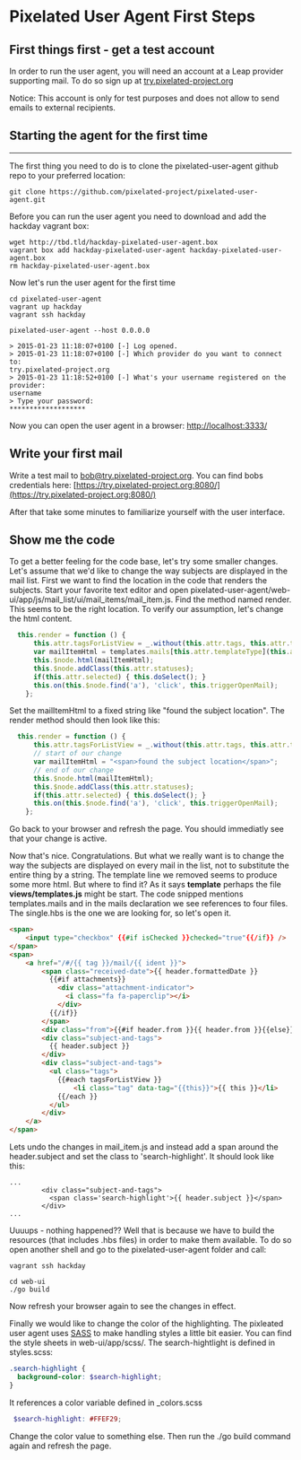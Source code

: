Pixelated User Agent First Steps
================================

## First things first - get a test account

In order to run the user agent, you will need an account at a Leap provider supporting mail. To do so sign up at [try.pixelated-project.org](https://try.pixelated-project.org/signup)

Notice: This account is only for test purposes and does not allow to send emails to external recipients.


## Starting the agent for the first time
---

The first thing you need to do is to clone the pixelated-user-agent github repo to your preferred location:

```
git clone https://github.com/pixelated-project/pixelated-user-agent.git
```

Before you can run the user agent you need to download and add the hackday vagrant box:

```
wget http://tbd.tld/hackday-pixelated-user-agent.box
vagrant box add hackday-pixelated-user-agent hackday-pixelated-user-agent.box
rm hackday-pixelated-user-agent.box
```

Now let's run the user agent for the first time

```
cd pixelated-user-agent
vagrant up hackday
vagrant ssh hackday

pixelated-user-agent --host 0.0.0.0

> 2015-01-23 11:18:07+0100 [-] Log opened.
> 2015-01-23 11:18:07+0100 [-] Which provider do you want to connect to:
try.pixelated-project.org
> 2015-01-23 11:18:52+0100 [-] What's your username registered on the provider:
username
> Type your password:
*******************
```

Now you can open the user agent in a browser: [http://localhost:3333/](http://localhost:3333/)

## Write your first mail

Write a test mail to bob@try.pixelated-project.org. You can find bobs credentials here: [https://try.pixelated-project.org:8080/](https://try.pixelated-project.org:8080/)

After that take some minutes to familiarize yourself with the user interface.

## Show me the code

To get a better feeling for the code base, let's try some smaller changes. Let's assume that we'd like to change the way subjects are displayed in the mail list.
First we want to find the location in the code that renders the subjects. 
Start your favorite text editor and open pixelated-user-agent/web-ui/app/js/mail_list/ui/mail_items/mail_item.js. Find the method named render. This seems to be the right location. To verify our assumption, let's change the html content. 

```javascript
  this.render = function () {
      this.attr.tagsForListView = _.without(this.attr.tags, this.attr.tag);
      var mailItemHtml = templates.mails[this.attr.templateType](this.attr); // <-- here
      this.$node.html(mailItemHtml);                                         // <-- and here
      this.$node.addClass(this.attr.statuses);
      if(this.attr.selected) { this.doSelect(); }
      this.on(this.$node.find('a'), 'click', this.triggerOpenMail);
    };
```

Set the mailItemHtml to a fixed string like "found the subject location". The render method should then look like this:
 
```javascript
  this.render = function () {
      this.attr.tagsForListView = _.without(this.attr.tags, this.attr.tag);
      // start of our change
      var mailItemHtml = "<span>found the subject location</span>";
      // end of our change
      this.$node.html(mailItemHtml);
      this.$node.addClass(this.attr.statuses);
      if(this.attr.selected) { this.doSelect(); }
      this.on(this.$node.find('a'), 'click', this.triggerOpenMail);
    };
```

Go back to your browser and refresh the page. You should immediatly see that your change is active.

Now that's nice. Congratulations. But what we really want is to change the way the subjects are displayed on every mail in the list, not to substitute the entire thing by a string.
The template line we removed seems to produce some more html. But where to find it? As it says **template** perhaps the file **views/templates.js** might be start.
The code snipped mentions templates.mails and in the mails declaration we see references to four files. The single.hbs is the one we are looking for, so let's open it.

```html
<span>
    <input type="checkbox" {{#if isChecked }}checked="true"{{/if}} />
</span>
<span>
    <a href="/#/{{ tag }}/mail/{{ ident }}">
        <span class="received-date">{{ header.formattedDate }}
          {{#if attachments}}
            <div class="attachment-indicator">
              <i class="fa fa-paperclip"></i>
            </div>
          {{/if}}
        </span>
        <div class="from">{{#if header.from }}{{ header.from }}{{else}}{{t "you"}}{{/if}}</div>
        <div class="subject-and-tags">
          {{ header.subject }}
        </div>
        <div class="subject-and-tags">
          <ul class="tags">
            {{#each tagsForListView }}
                <li class="tag" data-tag="{{this}}">{{ this }}</li>
            {{/each }}
          </ul>
        </div>
    </a>
</span>
```

Lets undo the changes in mail_item.js and instead add a span around the header.subject and set the class to 'search-highlight'. It should look like this:

```
...
        <div class="subject-and-tags">
          <span class='search-highlight'>{{ header.subject }}</span>
        </div>
...
```

Uuuups - nothing happened?? Well that is because we have to build the resources (that includes .hbs files) in order to make them available. To do so open another shell and go to the pixelated-user-agent folder and call: 

```shell
vagrant ssh hackday

cd web-ui
./go build
```

Now refresh your browser again to see the changes in effect.

Finally we would like to change the color of the highlighting. The pixleated user agent uses [SASS](http://sass-lang.com/) to make handling styles a little bit easier.
You can find the style sheets in web-ui/app/scss/. The search-hightlight is defined in styles.scss:

```scss
.search-highlight {
  background-color: $search-highlight;
}
```

It references a color variable defined in \_colors.scss 

```scss
 $search-highlight: #FFEF29;
```

Change the color value to something else. Then run the ./go build command again and refresh the page. 

